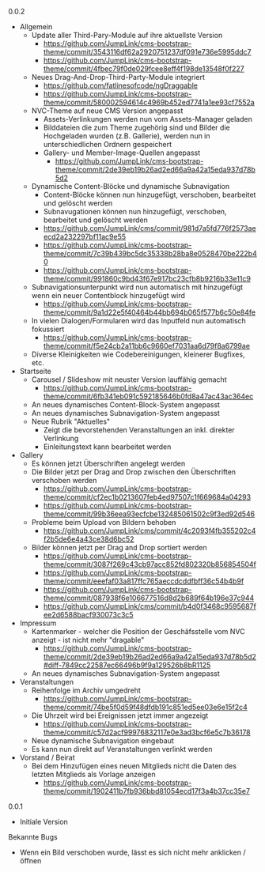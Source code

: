 0.0.2
  * Allgemein
    * Update aller Third-Pary-Module auf ihre aktuellste Version
      * https://github.com/JumpLink/cms-bootstrap-theme/commit/3543116df62a2920751237df091e736e5995ddc7
      * https://github.com/JumpLink/cms-bootstrap-theme/commit/4fbec79f0de029fcee8eff4f198de13548f0f227 
    * Neues Drag-And-Drop-Third-Party-Module integriert
      * https://github.com/fatlinesofcode/ngDraggable
      * https://github.com/JumpLink/cms-bootstrap-theme/commit/580002594614c4969b452ed7741a1ee93cf7552a
    * NVC-Theme auf neue CMS Version angepasst
      * Assets-Verlinkungen werden nun vom Assets-Manager geladen
      * Bilddateien die zum Theme zugehörig sind und Bilder die Hochgeladen wurden (z.B. Gallerie), werden nun in unterschiedlichen Ordnern gespeichert
      * Gallery- und Member-Image-Quellen angepasst
        * https://github.com/JumpLink/cms-bootstrap-theme/commit/2de39eb19b26ad2ed66a9a42a15eda937d78b5d2
    * Dynamische Content-Blöcke und dynamische Subnavigation
      * Content-Blöcke können nun hinzugefügt, verschoben, bearbeitet und gelöscht werden
      * Subnavugationen können nun hinzugefügt, verschoben, bearbeitet und gelöscht werden
      * https://github.com/JumpLink/cms/commit/981d7a5fd776f2573aeecd2a232297bf11ac9e55
      * https://github.com/JumpLink/cms-bootstrap-theme/commit/7c39b439bc5dc35338b28ba8e0528470be222b40
      * https://github.com/JumpLink/cms-bootstrap-theme/commit/991860c9bd43f67e917bc23cfb8b9216b33e11c9
    * Subnavigationsunterpunkt wird nun automatisch mit hinzugefügt wenn ein neuer Contentblock hinzugefügt wird
      * https://github.com/JumpLink/cms-bootstrap-theme/commit/9a1d22e5f40464b44bb694b065f577b6c50e84fe
    * In vielen Dialogen/Formularen wird das Inputfeld nun automatisch fokussiert
      * https://github.com/JumpLink/cms-bootstrap-theme/commit/f5e24cb2a11bb6c9660ef7031aa6d79f8a6799ae
    * Diverse Kleinigkeiten wie Codebereinigungen, kleinerer Bugfixes, etc.
  * Startseite
    * Carousel / Slideshow mit neuster Version lauffähig gemacht
      * https://github.com/JumpLink/cms-bootstrap-theme/commit/6fb341eb091c592185646b0fd8a47ac43ac364ec
    * An neues dynamisches Content-Block-System angepasst
    * An neues dynamisches Subnavigation-System angepasst
    * Neue Rubrik "Aktuelles"
      * Zeigt die bevorstehenden Veranstaltungen an inkl. direkter Verlinkung
      * Einleitungstext kann bearbeitet werden
  * Gallery
    * Es können jetzt Überschriften angelegt werden
    * Die Bilder jetzt per Drag and Drop zwischen den Überschriften verschoben werden
      * https://github.com/JumpLink/cms-bootstrap-theme/commit/cf2ec1b0213607feb4ed97507c1f669684a04293
      * https://github.com/JumpLink/cms-bootstrap-theme/commit/99b36eea93ecfcbe132485061502c9f3ed92d546
    * Probleme beim Upload von Bildern behoben
      * https://github.com/JumpLink/cms/commit/4c2093f4fb355202c4f2b5de6e4a43ce38d6bc52
    * Bilder können jetzt per Drag and Drop sortiert werden
      * https://github.com/JumpLink/cms-bootstrap-theme/commit/3087f269c43cb97acc852fd802320b856854504f
      * https://github.com/JumpLink/cms-bootstrap-theme/commit/eeefaf03a817ffc765aeccdcddfbff36c54b4b9f
      * https://github.com/JumpLink/cms-bootstrap-theme/commit/087938f6e106677516d8d2b689f64b196e37c944
      * https://github.com/JumpLink/cms/commit/b4d0f3468c9595687fee2d6588bacf930073c3c5
  * Impressum
    * Kartenmarker - welcher die Position der Geschäfsstelle vom NVC anzeigt - ist nicht mehr "dragable"
      * https://github.com/JumpLink/cms-bootstrap-theme/commit/2de39eb19b26ad2ed66a9a42a15eda937d78b5d2#diff-7849cc22587ec66496b9f9a129526b8bR1125
    * An neues dynamisches Subnavigation-System angepasst
  * Veranstaltungen
    * Reihenfolge im Archiv umgedreht
      * https://github.com/JumpLink/cms-bootstrap-theme/commit/74be5f0d59f48dfdb191c851ed5ee03e6e15f2c4
    * Die Uhrzeit wird bei Ereignissen jetzt immer angezeigt
      * https://github.com/JumpLink/cms-bootstrap-theme/commit/c57d2acf99976832117e0e3ad3bcf6e5c7b36178
    * Neue dynamische Subnavigation eingebaut
    * Es kann nun direkt auf Veranstaltungen verlinkt werden 
  * Vorstand / Beirat
    * Bei dem Hinzufügen eines neuen Mitglieds nicht die Daten des letzten Mitglieds als Vorlage anzeigen
      * https://github.com/JumpLink/cms-bootstrap-theme/commit/1902411b7fb936bbd81054ecd17f3a4b37cc35e7

0.0.1
  * Initiale Version

Bekannte Bugs
 * Wenn ein Bild verschoben wurde, lässt es sich nicht mehr anklicken / öffnen